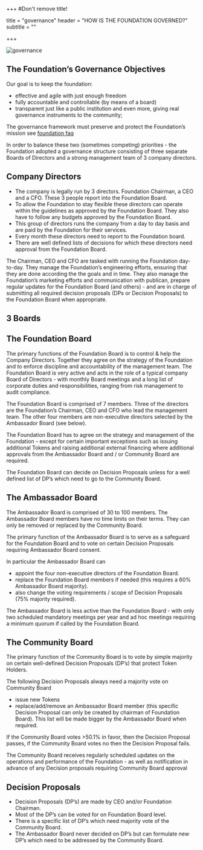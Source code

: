 +++
#Don't remove title!

title = "governance"
header = "HOW IS THE FOUNDATION GOVERNED?"
subtitle = ""

+++

![governance](/img/governance.jpg)


## The Foundation’s Governance Objectives

Our goal is to keep the foundation:

* effective and agile with just enough freedom
* fully accountable and controllable (by means of a board)
* transparent just like a public institution and even more, giving real governance instruments to the community;

The governance framework must preserve and protect the Foundation’s mission see [foundation faq](/faq/foundation-faq/)

In order to balance these two (sometimes competing) priorities - the Foundation adopted a governance structure consisting of three separate Boards of Directors and a strong management team of 3 company directors.

## Company Directors

* The company is legally run by 3 directors. Foundation Chairman, a CEO and a CFO. These 3 people report into the Foundation Board.
* To allow the Foundation to stay flexible these directors can operate within the guidelines as approved by the Foundation Board. They also have to follow any budgets approved by the Foundation Board.
* This group of directors runs the company from a day to day basis and are paid by the Foundation for their services.
* Every month these directors need to report to the Foundation board.
* There are well defined lists of decisions for which these directors need approval from the Foundation Board.

The Chairman, CEO and CFO are tasked with running the Foundation day-to-day. They manage the Foundation’s engineering efforts, ensuring that they are done according the the goals and in time. They also manage the Foundation’s marketing efforts and communication with publican, prepare regular updates for the Foundation Board (and others) - and are in charge of submitting all required decision proposals (DPs or Decision Proposals) to the Foundation Board when appropriate.

## 3 Boards

## The Foundation Board

The primary functions of the Foundation Board is to control & help the Company Directors. Together they agree on the strategy of the Foundation and to enforce discipline and accountability of the management team. The Foundation Board is very active and acts in the role of a typical company Board of Directors - with monthly Board meetings and a long list of corporate duties and responsibilities, ranging from risk management to audit compliance.

The Foundation Board is comprised of 7 members. Three of the directors are the Foundation’s Chairman, CEO and CFO who lead the management team. The other four members are non-executive directors selected by the Ambassador Board (see below).

The Foundation Board has to agree on the strategy and management of the Foundation - except for certain important exceptions such as issuing additional Tokens and raising additional external financing where additional approvals from the Ambassador Board and / or Community Board are required.

The Foundation Board can decide on Decision Proposals unless for a well defined list of DP’s which need to go to the Community Board.

## The Ambassador Board

The Ambassador Board is comprised of 30 to 100 members. The Ambassador Board members have no time limits on their terms. They can only be removed or replaced by the Community Board.

The primary function of the Ambassador Board is to serve as a safeguard for the Foundation Board and to vote on certain Decision Proposals requiring Ambassador Board consent.

In particular the Ambassador Board can

* appoint the four non-executive directors of the Foundation Board.
* replace the Foundation Board members if needed (this requires a 60% Ambassador Board majority).
* also change the voting requirements / scope of Decision Proposals (75% majority required).

The Ambassador Board is less active than the Foundation Board - with only two scheduled mandatory meetings per year and ad hoc meetings requiring a minimum quorum if called by the Foundation Board.

## The Community Board

The primary function of the Community Board is to vote by simple majority on certain well-defined Decision Proposals (DP’s) that protect Token Holders.

The following Decision Proposals always need a majority vote on Community Board

* issue new Tokens
* replace/add/remove an Ambassador Board member (this specific Decision Proposal can only be created by chairman of Foundation Board).
This list will be made bigger by the Ambassador Board when required.

If the Community Board votes >50.1% in favor, then the Decision Proposal passes, if the Community Board votes no then the Decision Proposal fails.

The Community Board receives regularly scheduled updates on the operations and performance of the Foundation - as well as notification in advance of any Decision proposals requiring Community Board approval


## Decision Proposals

* Decision Proposals (DP’s) are made by CEO and/or Foundation Chairman.
* Most of the DP’s can be voted for on Foundation Board level.
* There is a specific list of DP’s which need majority vote of the Community Board.
* The Ambassador Board never decided on DP’s but can formulate new DP’s which need to be addressed by the Community Board.
